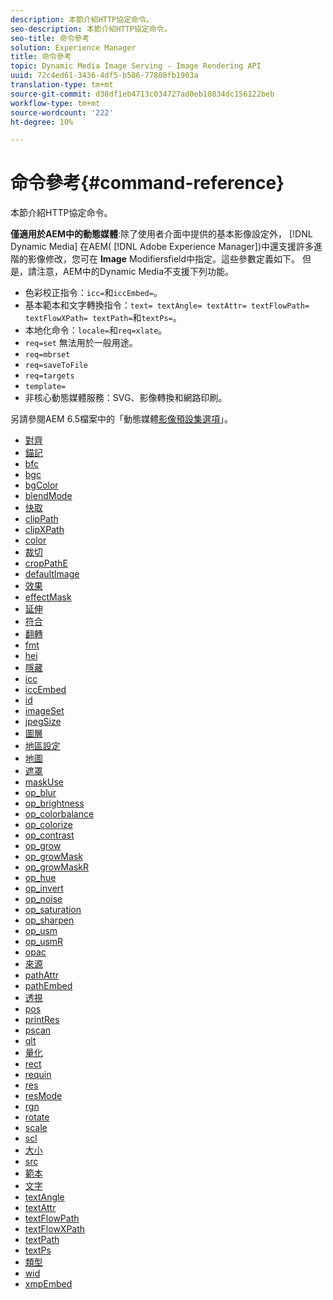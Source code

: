 ```yaml
---
description: 本節介紹HTTP協定命令。
seo-description: 本節介紹HTTP協定命令。
seo-title: 命令參考
solution: Experience Manager
title: 命令參考
topic: Dynamic Media Image Serving - Image Rendering API
uuid: 72c4ed61-3436-4df5-b586-77808fb1903a
translation-type: tm+mt
source-git-commit: d38df1eb4713c034727ad0eb10834dc156122beb
workflow-type: tm+mt
source-wordcount: '222'
ht-degree: 10%

---
```



# 命令參考{#command-reference}

本節介紹HTTP協定命令。

**僅適用於AEM中的動態媒體**:除了使用者介面中提供的基本影像設定外， [!DNL Dynamic Media] 在AEM( [!DNL Adobe Experience Manager])中還支援許多進階的影像修改，您可在 **Image** Modifiersfield中指定。這些參數定義如下。 但是，請注意，AEM中的Dynamic Media不支援下列功能。

* 色彩校正指令：`icc=`和`iccEmbed=`。
* 基本範本和文字轉換指令：`text= textAngle= textAttr= textFlowPath= textFlowXPath= textPath=`和`textPs=`。
* 本地化命令：`locale=`和`req=xlate`。
* `req=set` 無法用於一般用途。
* `req=mbrset`
* `req=saveToFile`
* `req=targets`
* `template=`
* 非核心動態媒體服務：SVG、影像轉換和網路印刷。

<!-- Adobe IS command examples website  http://sj1010010254235.corp.adobe.com/iscommands/ -->

另請參閱AEM 6.5檔案中的「動態媒體[影像預設集選項](https://experienceleague.adobe.com/docs/experience-manager-65/assets/dynamic/managing-image-presets.html#dynamic)」。

* [對齊](r-align.md)
* [錨記](r-anchor.md)
* [bfc](r-bfc.md)
* [bgc](r-bgc.md)
* [bgColor](r-bgcolor.md)
* [blendMode](r-blendmode.md)
* [快取](r-is-http-cache.md)
* [clipPath](r-clippath.md)
* [clipXPath](r-clipxpath.md)
* [color](r-color-commandref.md)
* [裁切](r-crop.md)
* [cropPathE](r-croppath.md)
* [defaultImage](r-is-http-defaultimage.md)
* [效果](r-effect.md)
* [effectMask](r-effectmask.md)
* [延伸](r-extend.md)
* [符合](r-fit.md)
* [翻轉](r-flip.md)
* [fmt](r-is-http-fmt.md)
* [hei](r-is-http-hei.md)
* [隱藏](r-hide.md)
* [icc](r-icc.md)
* [iccEmbed](r-iccembed.md)
* [id](r-id.md)
* [imageSet](r-imageset.md)
* [jpegSize](r-jpegsize.md)
* [圖層](r-layer.md)
* [地區設定](r-locale.md)
* [地圖](r-map.md)
* [遮罩](r-mask.md)
* [maskUse](r-maskuse.md)
* [op_blur](r-op-blur.md)
* [op_brightness](r-op-brightness.md)
* [op_colorbalance](r-op-colorbalance.md)
* [op_colorize](r-op-colorize.md)
* [op_contrast](r-op-contrast.md)
* [op_grow](r-op-grow.md)
* [op_growMask](r-op-growmask.md)
* [op_growMaskR](r-op-growmaskr.md)
* [op_hue](r-op-hue.md)
* [op_invert](r-op-invert.md)
* [op_noise](r-op-noise.md)
* [op_saturation](r-op-saturation.md)
* [op_sharpen](r-op-sharpen.md)
* [op_usm](r-op-usm.md)
* [op_usmR](r-op-usmr.md)
* [opac](r-opac.md)
* [來源](r-origin.md)
* [pathAttr](r-pathattr.md)
* [pathEmbed](r-pathembed.md)
* [透視](r-perspective.md)
* [pos](r-pos.md)
* [printRes](r-printres.md)
* [pscan](r-pscan.md)
* [qlt](r-is-http-qlt.md)
* [量化](r-is-http-quantize.md)
* [rect](r-rect.md)
* [requin](r-req/r-req.md)
* [res](r-res.md)
* [resMode](r-is-http-resmode.md)
* [rgn](r-rgn.md)
* [rotate](r-rotate.md)
* [scale](r-is-http-scale.md)
* [scl](r-scl.md)
* [大小](r-size-reference.md)
* [src](r-src.md)
* [範本](r-template.md)
* [文字](r-text.md)
* [textAngle](r-textangle.md)
* [textAttr](r-textattr.md)
* [textFlowPath](r-textflowpath.md)
* [textFlowXPath](r-textflowxpath.md)
* [textPath](r-textpath.md)
* [textPs](r-textps.md)
* [類型](r-type.md)
* [wid](r-is-http-wid.md)
* [xmpEmbed](r-xmpembed.md)
